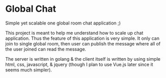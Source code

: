 # Global Chat

Simple yet scalable one global room chat application ;)

This project is meant to help me understand how to scale up chat application. Thus the feature of this application is very simple. It only can join to single global room, then user can publish the message where all of the user joined can read the message.

The server is written in golang & the client itself is written by using simple html, css, javascript, & jquery (though I plan to use Vue.js later since it seems much simpler).